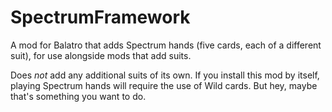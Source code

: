 # SpectrumFramework
A mod for Balatro that adds Spectrum hands (five cards, each of a different suit), for use alongside mods that add suits.

Does _not_ add any additional suits of its own. If you install this mod by itself, playing Spectrum hands will require the use of Wild cards. But hey, maybe that's something you want to do.

<!-- 
## Compatibility
Redundant to and therefore will not load with the following mods:
- Bunco
- SixSuits
-->
